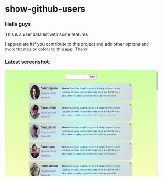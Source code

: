 # show-github-users
<h3>Hello guys</h3>
<p>This is a user data list with some features</p>
<p>I appreciate it if you contribute to this project and add other options and more themes or colors to this app. Thanx!</p>
<h3>Latest screenshot:</h3>
<img src="sample.png" alt="Project sample screenshot" width="800" height="350">

